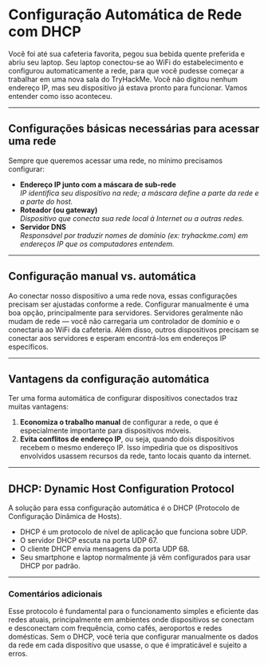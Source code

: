 # Configuração Automática de Rede com DHCP

Você foi até sua cafeteria favorita, pegou sua bebida quente preferida e abriu seu laptop. Seu laptop conectou-se ao WiFi do estabelecimento e configurou automaticamente a rede, para que você pudesse começar a trabalhar em uma nova sala do TryHackMe. Você não digitou nenhum endereço IP, mas seu dispositivo já estava pronto para funcionar. Vamos entender como isso aconteceu.

---

## Configurações básicas necessárias para acessar uma rede

Sempre que queremos acessar uma rede, no mínimo precisamos configurar:

- **Endereço IP junto com a máscara de sub-rede**  
  _IP identifica seu dispositivo na rede; a máscara define a parte da rede e a parte do host._  
- **Roteador (ou gateway)**  
  _Dispositivo que conecta sua rede local à Internet ou a outras redes._  
- **Servidor DNS**  
  _Responsável por traduzir nomes de domínio (ex: tryhackme.com) em endereços IP que os computadores entendem._


---

## Configuração manual vs. automática

Ao conectar nosso dispositivo a uma rede nova, essas configurações precisam ser ajustadas conforme a rede. Configurar manualmente é uma boa opção, principalmente para servidores. Servidores geralmente não mudam de rede — você não carregaria um controlador de domínio e o conectaria ao WiFi da cafeteria. Além disso, outros dispositivos precisam se conectar aos servidores e esperam encontrá-los em endereços IP específicos.

---

## Vantagens da configuração automática

Ter uma forma automática de configurar dispositivos conectados traz muitas vantagens:

1. **Economiza o trabalho manual** de configurar a rede, o que é especialmente importante para dispositivos móveis.
2. **Evita conflitos de endereço IP**, ou seja, quando dois dispositivos recebem o mesmo endereço IP. Isso impediria que os dispositivos envolvidos usassem recursos da rede, tanto locais quanto da internet.

---

## DHCP: Dynamic Host Configuration Protocol

A solução para essa configuração automática é o DHCP (Protocolo de Configuração Dinâmica de Hosts). 

- DHCP é um protocolo de nível de aplicação que funciona sobre UDP.
- O servidor DHCP escuta na porta UDP 67.
- O cliente DHCP envia mensagens da porta UDP 68.
- Seu smartphone e laptop normalmente já vêm configurados para usar DHCP por padrão.

---

### Comentários adicionais

Esse protocolo é fundamental para o funcionamento simples e eficiente das redes atuais, principalmente em ambientes onde dispositivos se conectam e desconectam com frequência, como cafés, aeroportos e redes domésticas. Sem o DHCP, você teria que configurar manualmente os dados da rede em cada dispositivo que usasse, o que é impraticável e sujeito a erros.
